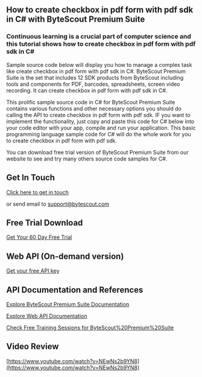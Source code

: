 ## How to create checkbox in pdf form with pdf sdk in C# with ByteScout Premium Suite

### Continuous learning is a crucial part of computer science and this tutorial shows how to create checkbox in pdf form with pdf sdk in C#

Sample source code below will display you how to manage a complex task like create checkbox in pdf form with pdf sdk in C#. ByteScout Premium Suite is the set that includes 12 SDK products from ByteScout including tools and components for PDF, barcodes, spreadsheets, screen video recording. It can create checkbox in pdf form with pdf sdk in C#.

This prolific sample source code in C# for ByteScout Premium Suite contains various functions and other necessary options you should do calling the API to create checkbox in pdf form with pdf sdk. IF you want to implement the functionality, just copy and paste this code for C# below into your code editor with your app, compile and run your application. This basic programming language sample code for C# will do the whole work for you to create checkbox in pdf form with pdf sdk.

You can download free trial version of ByteScout Premium Suite from our website to see and try many others source code samples for C#.

## Get In Touch

[Click here to get in touch](https://bytescout.zendesk.com/hc/en-us/requests/new?subject=ByteScout%20Premium%20Suite%20Question)

or send email to [support@bytescout.com](mailto:support@bytescout.com?subject=ByteScout%20Premium%20Suite%20Question) 

## Free Trial Download

[Get Your 60 Day Free Trial](https://bytescout.com/download/web-installer?utm_source=github-readme)

## Web API (On-demand version)

[Get your free API key](https://pdf.co/documentation/api?utm_source=github-readme)

## API Documentation and References

[Explore ByteScout Premium Suite Documentation](https://bytescout.com/documentation/index.html?utm_source=github-readme)

[Explore Web API Documentation](https://pdf.co/documentation/api?utm_source=github-readme)

[Check Free Training Sessions for ByteScout%20Premium%20Suite](https://academy.bytescout.com/)

## Video Review

[https://www.youtube.com/watch?v=NEwNs2b9YN8](https://www.youtube.com/watch?v=NEwNs2b9YN8)
